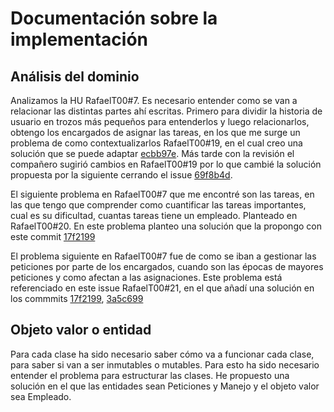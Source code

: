 # Documentación sobre la implementación
## Análisis del dominio
Analizamos la HU RafaelT00#7. Es necesario entender como se van a relacionar las distintas partes ahí escritas. Primero para dividir la historia de usuario en trozos más pequeños para entenderlos y luego relacionarlos, obtengo los encargados de asignar las tareas, en los que me surge un problema de como contextualizarlos RafaelT00#19, en el cual creo una solución que se puede adaptar [ecbb97e](https://github.com/ignaciotitos/AutoIV/commit/ecbb97ebcae642762dc5848340d475ad89300afd). Más tarde con la revisión el compañero sugirió cambios en RafaelT00#19 por lo que cambié la solución propuesta por la siguiente cerrando el issue [69f8b4d](https://github.com/ignaciotitos/AutoIV/commit/69f8b4d034cfc44d002fa6046b12d9fea5e205dc).

El siguiente problema en RafaelT00#7 que me encontré son las tareas, en las que tengo que comprender como cuantificar las tareas importantes, cual es su dificultad, cuantas tareas tiene un empleado. Planteado en RafaelT00#20. En este problema planteo una solución que la propongo con este commit [17f2199](https://github.com/ignaciotitos/AutoIV/commit/17f2199aa10ca01182bf7c21eb058762507fe183)

El problema siguiente en RafaelT00#7 fue de como se iban a gestionar las peticiones por parte de los encargados, cuando son las épocas de mayores peticiones y como afectan a las asignaciones. Este problema está referenciado en este issue RafaelT00#21, en el que añadí una solución en los commmits 
[17f2199](https://github.com/ignaciotitos/AutoIV/commit/17f2199aa10ca01182bf7c21eb058762507fe183),
[3a5c699](https://github.com/ignaciotitos/AutoIV/commit/3a5c69914382e0ff4853c232d184ce7706a0cad7)

## Objeto valor o entidad
Para cada clase ha sido necesario saber cómo va a funcionar cada clase, para saber si van a ser inmutables o mutables. Para esto ha sido necesario entender el problema para estructurar las clases. He propuesto una solución en el que las entidades sean Peticiones y Manejo y el objeto valor sea Empleado.
